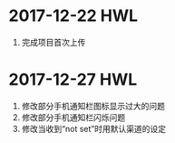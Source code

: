 # 2017-12-22 HWL
1. 完成项目首次上传

# 2017-12-27 HWL
1. 修改部分手机通知栏图标显示过大的问题
2. 修改部分手机通知栏闪烁问题
3. 修改当收到“not set”时用默认渠道的设定